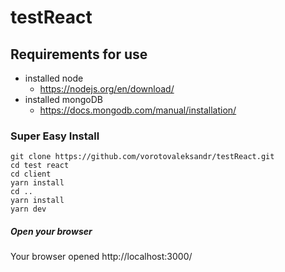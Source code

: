 # testReact
## Requirements for use

+ installed node
  + https://nodejs.org/en/download/
+ installed mongoDB
  + https://docs.mongodb.com/manual/installation/
### Super Easy Install
```
git clone https://github.com/vorotovaleksandr/testReact.git
cd test react 
cd client
yarn install
cd ..
yarn install
yarn dev
```
##### Open your browser 
Your browser opened http://localhost:3000/
